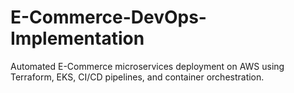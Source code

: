 # E-Commerce-DevOps-Implementation
Automated E-Commerce microservices deployment on AWS using Terraform, EKS, CI/CD pipelines, and container orchestration.
